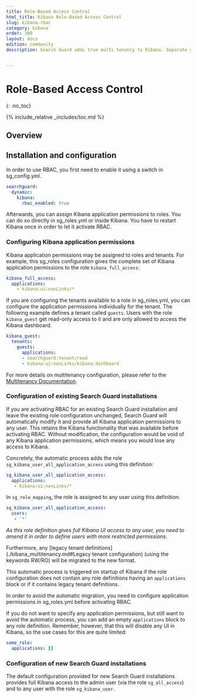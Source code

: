 ```yaml
---
title: Role-Based Access Control
html_title: Kibana Role-Based Access Control
slug: kibana-rbac
category: kibana
order: 300
layout: docs
edition: community
description: Search Guard adds true multi tenancy to Kibana. Separate your dashboards and visualizations by users and roles.


---
```


# Role-Based Access Control 
{: .no_toc}

{% include_relative _includes/toc.md %}

## Overview

## Installation and configuration

In order to use RBAC, you first need to enable it using a switch in sg_config.yml. 

```yaml
searchguard:
  dynamic:
    kibana:
      rbac_enabled: true
```
 
Afterwards, you can assign Kibana application permissions to roles. You can do so directly in sg_roles.yml or inside Kibana. You have to restart Kibana once in order to let it activate RBAC.   

### Configuring Kibana application permissions

Kibana application permissions may be assigned to roles and tenants. For example, this sg_roles configuration gives the complete set of Kibana application permissions to the role `kibana_full_access`:

```yaml
kibana_full_access:
  applications:
    - kibana:ui:navLinks/*
```

If you are configuring the tenants available to a role in sg_roles.yml, you can configure the application permissions individually for the tenant.
The following example defines a tenant called `guests`. Users with the role `kibana_guest` get read-only access to it and are only allowed to access the Kibana dashboard.

```yaml
kibana_guest:
  tenants:
    guests:
      applications:
      - searchguard:tenant/read
      - kibana:ui:navLinks/kibana:dashboard
```

For more details on multitenancy configuration, please refer to the [Multitenancy Documentation](./kibana_multitenancy.md).



### Configuration of existing Search Guard installations

If you are activating RBAC for an existing Search Guard installation and leave the existing role configuration unchanged, Search Guard will automatically modify it and provide all Kibana application permissions to any user. This retains the Kibana functionality that was available before activating RBAC. Without modification, the configuration would be void of any Kibana application permissions, which means you would lose any access to Kibana.

Concretely, the automatic process adds the role `sg_kibana_user_all_application_access` using this definition: 

```yaml
sg_kibana_user_all_application_access:
  applications:
   - kibana:ui:navLinks/* 
```

In `sg_role_mapping`, the role is assigned to any user using this definition:

```yaml
sg_kibana_user_all_application_access:
  users:
   - '*'
```

*As this role definition gives full Kibana UI access to any user, you need to amend it in order to define users with more restricted permissions.*    
 
Furthermore, any [legacy tenant definitions](./kibana_multitenancy.md#Legacy tenant configuration) (using the keywords RW/RO) will be migrated to the new format.  

This automatic process is triggered on startup of Kibana if the role configuration does not contain any role definitions having an `applications` block or if it contains legacy tenant definitions.    

In order to avoid the automatic migration, you need to configure application permissions in sg_roles.yml before activating RBAC. 

If you do not want to specify any application permissions, but still want to avoid the automatic process, you can add an empty `applications` block to any role definition. Remember, however, that this will disable any UI in Kibana, so the use cases for this are quite limited:

```yaml
some_role:
  applications: []
```

### Configuration of new Search Guard installations

The default configuration provided for new Search Guard installations provides full Kibana access to the admin user (via the role `sg_all_access`) and to any user with the role `sg_kibana_user`.

